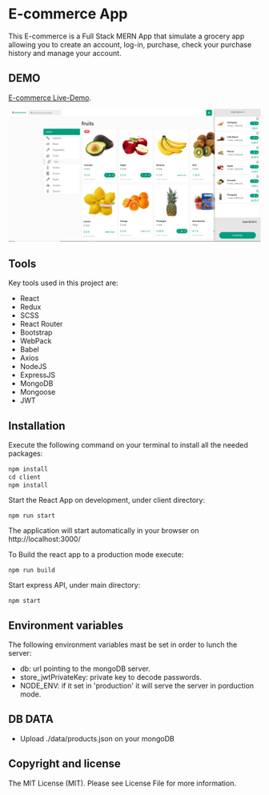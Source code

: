 # E-commerce App
This E-commerce is a Full Stack MERN App that simulate a grocery app allowing you to create an account, log-in, purchase, check your purchase history and manage your account.

DEMO  
----  
[E-commerce Live-Demo](https://e-commerce-mernapp.herokuapp.com/).

![Texto alternativo](/Capture.png)

Tools
-----
Key tools used in this project are:
- React
- Redux
- SCSS
- React Router
- Bootstrap
- WebPack
- Babel
- Axios
- NodeJS
- ExpressJS
- MongoDB
- Mongoose
- JWT

Installation  
------------  
Execute the following command on your terminal to install all the needed packages:  

    npm install  
    cd client
    npm install

Start the React App on development, under client directory:  

    npm run start

The application will start automatically in your browser on http://localhost:3000/

To Build the react app to a production mode execute:  

    npm run build

Start express API, under main directory:

    npm start

Environment variables  
------------  
The following environment variables mast be set in order to lunch the server:
- db: url pointing to the mongoDB server.
- store_jwtPrivateKey: private key to decode passwords.
- NODE_ENV: if it set in 'production' it will serve the server in porduction mode.

DB DATA
------------
- Upload ./data/products.json on your mongoDB

Copyright and license  
---------------------  

The MIT License (MIT). Please see License File for more information.
